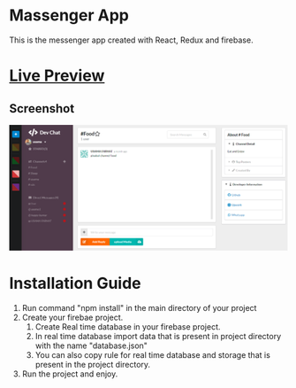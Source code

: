 # Massenger App
This is the messenger app created with React, Redux and firebase.
<br>
# [Live Preview](https://slack-7260c.firebaseapp.com)

## Screenshot <br>
<img src="https://github.com/MentorUsama/massengerApp/blob/main/screenshot.PNG" />

# Installation Guide
1. Run command "npm install" in the main directory of your project
2. Create your firebae project.
   1. Create Real time database in your firebase project.
   2. In real time database import data that is present in project directory with the name "database.json"
   3. You can also copy rule for real time database and storage that is present in the project directory.
4. Run the project and enjoy.
